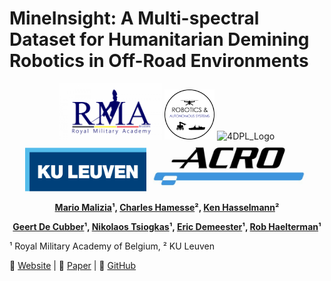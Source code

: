 # **MineInsight: A Multi-spectral Dataset for Humanitarian Demining Robotics in Off-Road Environments**

<p align="center">
  <img src="logos/rma_logo.png" alt="RMA_Logo" height="90">
  <img src="logos/ras_lab_logo.png" alt="RAS_Logo" height="80">
  <img src="logos/4dpl_logo.png.png" alt="4DPL_Logo" height="80">  
  <img src="logos/kul_logo.png" alt="KUL_Logo" height="70"> 
  <img src="logos/acro_logo.jpg" alt="ACRO_Logo" height="80">
</p>

<p align="center">
  <b>
    <a href="https://scholar.google.com/citations?hl=en&user=3fDazuEAAAAJ">Mario Malizia</a>¹, 
    <a href="https://scholar.google.com/citations?hl=en&user=19a7OPUAAAAJ">Charles Hamesse</a>², 
    <a href="https://scholar.google.com/citations?hl=en&user=iyEhyh4AAAAJ">Ken Hasselmann</a>²
  </b>
</p>
<p align="center">
  <b>
    <a href="https://scholar.google.com/citations?hl=en&user=wYXEEZ0AAAAJ">Geert De Cubber</a>¹, 
    <a href="https://scholar.google.com/citations?hl=en&user=3VTZcT4AAAAJ">Nikolaos Tsiogkas</a>¹, 
    <a href="https://scholar.google.com/citations?user=QKw1XxAAAAAJ&hl=en">Eric Demeester</a>¹, 
    <a href="https://scholar.google.com/citations?user=OQJ8ctsAAAAJ&hl=en">Rob Haelterman</a>¹
  </b>
</p>

¹ Royal Military Academy of Belgium,  ² KU Leuven  

📄 [Website](https://your-dataset-site.com) | 📜 [Paper](https://arxiv.org/abs/xxxxx) | 📂 [GitHub](https://github.com/your-repo)
